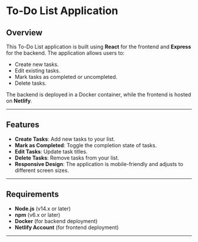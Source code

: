 # To-Do List Application

## Overview
This To-Do List application is built using **React** for the frontend and **Express** for the backend. The application allows users to:
- Create new tasks.
- Edit existing tasks.
- Mark tasks as completed or uncompleted.
- Delete tasks.

The backend is deployed in a Docker container, while the frontend is hosted on **Netlify**.

---

## Features
- **Create Tasks**: Add new tasks to your list.
- **Mark as Completed**: Toggle the completion state of tasks.
- **Edit Tasks**: Update task titles.
- **Delete Tasks**: Remove tasks from your list.
- **Responsive Design**: The application is mobile-friendly and adjusts to different screen sizes.

---

## Requirements

- **Node.js** (v14.x or later)
- **npm** (v6.x or later)
- **Docker** (for backend deployment)
- **Netlify Account** (for frontend deployment)

---

